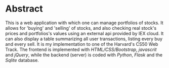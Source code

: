 # Abstract

This is a web application with which one can manage portfolios of stocks. It allows
for 'buying' and 'selling' of stocks, and also checking real stock's prices and portfolios's values using an external api provided by IEX cloud. It can also display a table summarizing all user transactions, listing every buy and every sell. It is my implementation to one of the Harvard's CS50 Web Track. The frontend is implemented with _HTML/CSS/Bootstrap_, _javascrit_ and _jQuery_, while the backend (server) is coded with _Python_, _Flask_ and the _Sqlite_ database.
